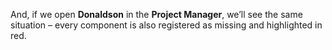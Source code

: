And, if we open **Donaldson** in the **Project Manager**, we’ll see the same situation – every component is also registered as missing and highlighted in red.
